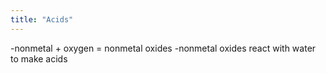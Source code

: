 ```yaml
---
title: "Acids"
---
```

-nonmetal + oxygen = nonmetal oxides
-nonmetal oxides react with water to make acids

